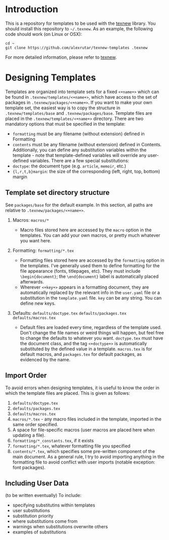 # Introduction
This is a repository for templates to be used with the [texnew](https://github.com/alexrutar/texnew) library.
 You should install this repository to `~/.texnew`.
 As an example, the following code should work (on Linux or OSX):
~~~
cd ~
git clone https://github.com/alexrutar/texnew-templates .texnew
~~~
For more detailed information, please refer to [texnew](https://github.com/alexrutar/texnew).

# Designing Templates
Templates are organized into template sets for a fixed `<+name+>` which can be found in `.texnew/templates/<+name+>`, which have access to the set of packages in `.texnew/packages/<+name+>`.
If you want to make your own template set, the easiest way is to copy the structure in `.texnew/templates/base` and `.texnew/packages/base`.
Template files are placed in the `.texnew/templates/<+name+>` directory.
There are two mandatory options that must be specified in the template:
 - `formatting` must be any filename (without extension) defined in Formatting
 - `contents` must be any filename (without extension) defined in Contents.
Additionally, you can define any substitution variables within the template - note that template-defined variables will override any user-defined variables.
There are a few special substitutions:
- `doctype`: the document type (e.g. `article`, `memoir`, etc.)
- `{l,r,t,b}margin`: the size of the corresponding (left, right, top, bottom) margin

## Template set directory structure
See `packages/base` for the default example.
In this section, all paths are relative to `.texnew/packages/<+name+>`.

1. Macros: `macros/*`
    - Macro files stored here are accessed by the `macro` option in the templates. You can add your own macros, or pretty much whatever you want here.

2. Formatting: `formatting/*.tex`
    - Formatting files stored here are accessed by the `formatting` option in the templates. I've generally used them to define formatting for the file appearance (fonts, titlepages, etc).
    They must include `\begin{document}`; the `\end{document}` label is automatically placed afterwards.
    - Wherever `<+key+>` appears in a formatting document, they are automatically replaced by the relevant info in the `user.yaml` file or a substitution in the `template.yaml` file.
    `key` can be any string. You can define new keys.

3. Defaults: `defaults/doctype.tex` `defaults/packages.tex` `defaults/macros.tex`
    - Default files are loaded every time, regardless of the template used. Don't change the file names or weird things will happen, but feel free to change the defaults to whatever you want. `doctype.tex` must have the document class, and the tag `<+doctype+>` is automatically substituted by the defined value in a template. `macros.tex` is for default macros, and `packages.tex` for default packages, as evidenced by the name.

## Import Order
To avoid errors when designing templates, it is useful to know the order in which the template files are placed.
This is given as follows:
1. `defaults/doctype.tex`
2. `defaults/packages.tex`
3. `defaults/macros.tex`
4. `macros/*.tex` - any macro files included in the template, imported in the same order specified.
5. A space for file-specific macros (user macros are placed here when updating a file).
6. `formatting/*_constants.tex`, if it exists
7. `formatting/*.tex`, whatever formatting file you specified
8. `contents/*.tex`, which specifies some pre-written component of the main document.
As a general rule, I try to avoid importing anything in the formatting file to avoid conflict with user imports (notable exception: font packages).

## Including User Data
(to be written eventually)
To include:
- specifying substitutins within templates
- user substitutions
- substitution priority
- where substitutions come from
- warnings when substitutions overwrite others
- examples of substitutions
